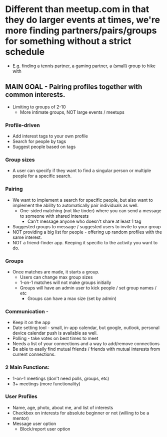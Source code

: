 # Different than meetup.com in that they do larger events at times, we're more finding partners/pairs/groups for something without a strict schedule
- E.g. finding a tennis partner, a gaming partner, a (small) group to hike with

## MAIN GOAL - Pairing profiles together with common interests.
- Limiting to groups of 2-10
    -  More intimate groups, NOT large events / meetups

### Profile-driven
- Add interest tags to your own profile
- Search for people by tags
- Suggest people based on tags

### Group sizes
- A user can specify if they want to find a singular person or multiple people for a specific search.

### Pairing
- We want to implement a search for specific people, but also want to implement the ability to automatically 
pair individuals as well.
    - One-sided matching (not like tinder) where you can send a message to someone with shared interests
        - Can't message anyone who doesn't share at least 1 tag
- Suggested groups to message / suggested users to invite to your group
- NOT providing a big list for people - offering up random profiles with the same interest.
- NOT a friend-finder app. Keeping it specific to the activity you want to do.

### Groups
- Once matches are made, it starts a group.
    - Users can change max group sizes
    - 1-on-1 matches will not make groups initially
    - Groups will have an admin user to kick people / set group names / etc
        - Groups can have a max size (set by admin)

### Communication -
- Keep it on the app
- Date setting tool - small, in-app calendar, but google, outlook, personal device calendar push is available as well.
- Polling - take votes on best times to meet
- Needs a list of your connections and a way to add/remove connections
- Be able to easily find mutual friends / friends with mutual interests from current connections.

### 2 Main Functions:
- 1-on-1 meetings (don't need polls, groups, etc)
- 3+ meetings (more functionality)

### User Profiles
- Name, age, photo, about me, and list of interests
- Checkbox on interests for absolute beginner or not (willing to be a mentor)
- Message user option
    - Block/report user option